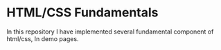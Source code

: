 # HTML/CSS Fundamentals
 In this repository I have implemented several fundamental component of html/css, In demo pages.
